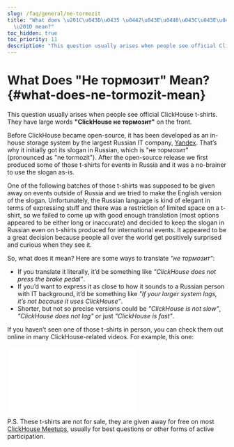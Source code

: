 ```yaml
---
slug: /faq/general/ne-tormozit
title: "What does \u201C\u043D\u0435 \u0442\u043E\u0440\u043C\u043E\u0437\u0438\u0442\
  \u201D mean?"
toc_hidden: true
toc_priority: 11
description: "This question usually arises when people see official ClickHouse t-shirts. They have large words **"ClickHouse не тормозит"** on the front."
---
```


# What Does "Не тормозит" Mean? {#what-does-ne-tormozit-mean}

This question usually arises when people see official ClickHouse t-shirts. They have large words **"ClickHouse не тормозит"** on the front.

Before ClickHouse became open-source, it has been developed as an in-house storage system by the largest Russian IT company, [Yandex](https://yandex.com/company/). That’s why it initially got its slogan in Russian, which is "не тормозит" (pronounced as "ne tormozit"). After the open-source release we first produced some of those t-shirts for events in Russia and it was a no-brainer to use the slogan as-is.

One of the following batches of those t-shirts was supposed to be given away on events outside of Russia and we tried to make the English version of the slogan. Unfortunately, the Russian language is kind of elegant in terms of expressing stuff and there was a restriction of limited space on a t-shirt, so we failed to come up with good enough translation (most options appeared to be either long or inaccurate) and decided to keep the slogan in Russian even on t-shirts produced for international events. It appeared to be a great decision because people all over the world get positively surprised and curious when they see it.

So, what does it mean? Here are some ways to translate *"не тормозит"*:

- If you translate it literally, it’d be something like *"ClickHouse does not press the brake pedal"*.
- If you’d want to express it as close to how it sounds to a Russian person with IT background, it’d be something like *"If your larger system lags, it’s not because it uses ClickHouse"*.
- Shorter, but not so precise versions could be *"ClickHouse is not slow"*, *"ClickHouse does not lag"* or just *"ClickHouse is fast"*.

If you haven’t seen one of those t-shirts in person, you can check them out online in many ClickHouse-related videos. For example, this one:

<iframe src="//www.youtube.com/embed/bSyQahMVZ7w" frameborder="0" allowfullscreen ></iframe>

P.S. These t-shirts are not for sale, they are given away for free on most [ClickHouse Meetups](https://www.meetup.com/pro/clickhouse/), usually for best questions or other forms of active participation.

